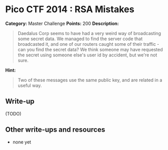 # Pico CTF 2014 : RSA Mistakes

**Category:** Master Challenge
**Points:** 200
**Description:**

>Daedalus Corp seems to have had a very weird way of broadcasting some secret data. We managed to find the server code that broadcasted it, and one of our routers caught some of their traffic - can you find the secret data? We think someone may have requested the secret using someone else's user id by accident, but we're not sure.

**Hint:**
>Two of these messages use the same public key, and are related in a useful way.

## Write-up

(TODO)

## Other write-ups and resources

* none yet
